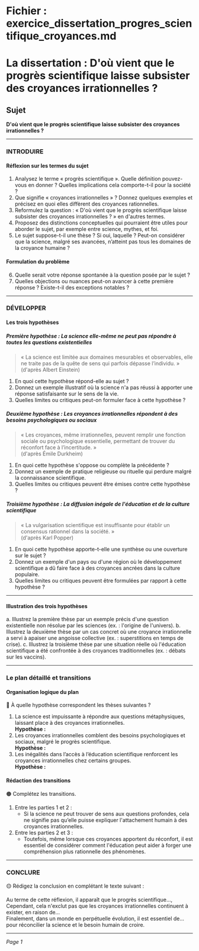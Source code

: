 # Fichier : exercice_dissertation_progres_scientifique_croyances.md

# La dissertation : D'où vient que le progrès scientifique laisse subsister des croyances irrationnelles ?

## Sujet
**D'où vient que le progrès scientifique laisse subsister des croyances irrationnelles ?**

---

### INTRODUIRE

#### Réflexion sur les termes du sujet

1. Analysez le terme « progrès scientifique ». Quelle définition pouvez-vous en donner ? Quelles implications cela comporte-t-il pour la société ?
2. Que signifie « croyances irrationnelles » ? Donnez quelques exemples et précisez en quoi elles diffèrent des croyances rationnelles.
3. Reformulez la question : « D'où vient que le progrès scientifique laisse subsister des croyances irrationnelles ? » en d'autres termes.
4. Proposez des distinctions conceptuelles qui pourraient être utiles pour aborder le sujet, par exemple entre science, mythes, et foi.
5. Le sujet suppose-t-il une thèse ? Si oui, laquelle ? Peut-on considérer que la science, malgré ses avancées, n’atteint pas tous les domaines de la croyance humaine ?

#### Formulation du problème

6. Quelle serait votre réponse spontanée à la question posée par le sujet ?
7. Quelles objections ou nuances peut-on avancer à cette première réponse ? Existe-t-il des exceptions notables ?

---

### DÉVELOPPER

#### Les trois hypothèses

##### Première hypothèse : La science elle-même ne peut pas répondre à toutes les questions existentielles

> « La science est limitée aux domaines mesurables et observables, elle ne traite pas de la quête de sens qui parfois dépasse l’individu. »  
> (d'après Albert Einstein)

1. En quoi cette hypothèse répond-elle au sujet ?
2. Donnez un exemple illustratif où la science n'a pas réussi à apporter une réponse satisfaisante sur le sens de la vie.
3. Quelles limites ou critiques peut-on formuler face à cette hypothèse ?

##### Deuxième hypothèse : Les croyances irrationnelles répondent à des besoins psychologiques ou sociaux

> « Les croyances, même irrationnelles, peuvent remplir une fonction sociale ou psychologique essentielle, permettant de trouver du réconfort face à l’incertitude. »  
> (d'après Émile Durkheim)

1. En quoi cette hypothèse s'oppose ou complète la précédente ?
2. Donnez un exemple de pratique religieuse ou rituelle qui perdure malgré la connaissance scientifique.
3. Quelles limites ou critiques peuvent être émises contre cette hypothèse ?

##### Troisième hypothèse : La diffusion inégale de l'éducation et de la culture scientifique

> « La vulgarisation scientifique est insuffisante pour établir un consensus rationnel dans la société. »  
> (d'après Karl Popper)

1. En quoi cette hypothèse apporte-t-elle une synthèse ou une ouverture sur le sujet ?
2. Donnez un exemple d'un pays ou d'une région où le développement scientifique a dû faire face à des croyances ancrées dans la culture populaire.
3. Quelles limites ou critiques peuvent être formulées par rapport à cette hypothèse ?

---

#### Illustration des trois hypothèses

a. Illustrez la première thèse par un exemple précis d'une question existentielle non résolue par les sciences (ex. : l'origine de l'univers).
b. Illustrez la deuxième thèse par un cas concret où une croyance irrationnelle a servi à apaiser une angoisse collective (ex. : superstitions en temps de crise).
c. Illustrez la troisième thèse par une situation réelle où l'éducation scientifique a été confrontée à des croyances traditionnelles (ex. : débats sur les vaccins).

---

### Le plan détaillé et transitions

#### Organisation logique du plan

🔴 À quelle hypothèse correspondent les thèses suivantes ?

1. La science est impuissante à répondre aux questions métaphysiques, laissant place à des croyances irrationnelles.  
   **Hypothèse :**
2. Les croyances irrationnelles comblent des besoins psychologiques et sociaux, malgré le progrès scientifique.  
   **Hypothèse :**
3. Les inégalités dans l’accès à l’éducation scientifique renforcent les croyances irrationnelles chez certains groupes.  
   **Hypothèse :**

#### Rédaction des transitions

🟠 Complétez les transitions.

1. Entre les parties 1 et 2 :  
   - Si la science ne peut trouver de sens aux questions profondes, cela ne signifie pas qu’elle puisse expliquer l'attachement humain à des croyances irrationnelles.
2. Entre les parties 2 et 3 :  
   - Toutefois, même lorsque ces croyances apportent du réconfort, il est essentiel de considérer comment l'éducation peut aider à forger une compréhension plus rationnelle des phénomènes.

---

### CONCLURE

🟡 Rédigez la conclusion en complétant le texte suivant :

Au terme de cette réflexion, il apparaît que le progrès scientifique…,  
Cependant, cela n'exclut pas que les croyances irrationnelles continuent à exister, en raison de…  
Finalement, dans un monde en perpétuelle évolution, il est essentiel de… pour réconcilier la science et le besoin humain de croire. 

--- 

*Page 1*